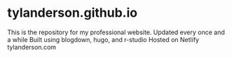 # tylanderson.github.io
This is the repository for my professional website.
Updated every once and a while
Built using blogdown, hugo, and r-studio
Hosted on Netlify
tylanderson.com
